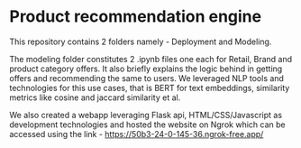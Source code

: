 # Product recommendation engine

This repository contains 2 folders namely - Deployment and Modeling.

The modeling folder constitutes 2 .ipynb files one each for Retail, Brand and product category offers. It also briefly explains the logic behind in getting offers and recommending the
same to users. We leveraged NLP tools and technologies for this use cases, that is BERT for text embeddings, similarity metrics like cosine and jaccard similarity et al. 

We also created a webapp leveraging Flask api, HTML/CSS/Javascript as development technologies and hosted the website on Ngrok which can be accessed using the link - https://50b3-24-0-145-36.ngrok-free.app/
